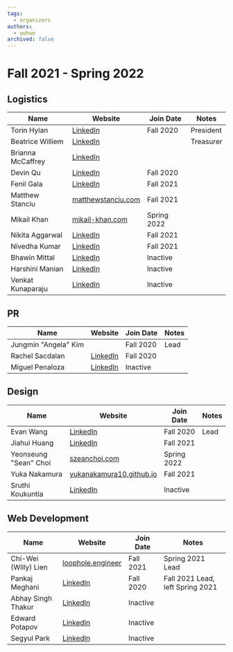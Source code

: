 ```yaml
---
tags:
  - organizers
authors:
  - oohwo
archived: false
---
```

# Fall 2021 - Spring 2022

## Logistics
<table>
    <thead>
        <tr>
            <th>Name</th>
            <th>Website</th>
            <th>Join Date</th>
            <th>Notes</th>
        </tr>
    </thead>
    <tbody>
        <tr>
            <td>Torin Hylan</td>
            <td><a href="https://www.linkedin.com/in/torin-hylan/">LinkedIn</a></td>
            <td>Fall 2020</td>
            <td>President</td>
        </tr>
        <tr>
            <td>Beatrice Williem</td>
            <td><a href="https://www.linkedin.com/in/beatricewilliem/">LinkedIn</a></td>
            <td></td>
            <td>Treasurer</td>
        </tr>
        <tr>
            <td>Brianna McCaffrey</td>
            <td><a href="https://www.linkedin.com/in/brianna-mccaffrey/">LinkedIn</a></td>
            <td></td>
            <td></td>
        </tr>
        <tr>
            <td>Devin Qu</td>
            <td><a href="https://www.linkedin.com/in/devinqu/">LinkedIn</a></td>
            <td>Fall 2020</td>
            <td></td>
        </tr>
        <tr>
            <td>Fenil Gala</td>
            <td><a href="https://www.linkedin.com/in/fen-gala/">LinkedIn</a></td>
            <td>Fall 2021</td>
            <td></td>
        </tr>
        <tr>
            <td>Matthew Stanciu</td>
            <td><a href="https://www.matthewstanciu.com">matthewstanciu.com</a></td>
            <td>Fall 2021</td>
            <td></td>
        </tr>
        <tr>
            <td>Mikail Khan</td>
            <td><a href="https://mikail-khan.com">mikail-khan.com</a></td>
            <td>Spring 2022</td>
            <td></td>
        </tr>
        <tr>
            <td>Nikita Aggarwal</td>
            <td><a href="https://www.linkedin.com/in/nikitaaggarwal1/">LinkedIn</a></td>
            <td>Fall 2021</td>
            <td></td>
        </tr>
        <tr>
            <td>Nivedha Kumar</td>
            <td><a href="https://www.linkedin.com/in/nivedha-kumar-36b92a1a0/">LinkedIn</a></td>
            <td>Fall 2021</td>
            <td></td>
        </tr>
        <tr>
            <td>Bhawin Mittal</td>
            <td><a href="https://www.linkedin.com/in/bhawinmittal/">LinkedIn</a></td>
            <td>Inactive</td>
            <td></td>
        </tr>
        <tr>
            <td>Harshini Manian</td>
            <td><a href="https://www.linkedin.com/in/harshini-manian/">LinkedIn</a></td>
            <td>Inactive</td>
            <td></td>
        </tr>
        <tr>
            <td>Venkat Kunaparaju</td>
            <td><a href="https://www.linkedin.com/in/venkat-kunaparaju-3b8832232/">LinkedIn</a></td>
            <td>Inactive</td>
            <td></td>
        </tr>
    </tbody>
</table>

## PR
<table>
    <thead>
        <tr>
            <th>Name</th>
            <th>Website</th>
            <th>Join Date</th>
            <th>Notes</th>
        </tr>
    </thead>
    <tbody>
        <tr>
            <td>Jungmin &quot;Angela&quot; Kim</td>
            <td></td>
            <td>Fall 2020</td>
            <td>Lead</td>
        </tr>
        <tr>
            <td>Rachel Sacdalan</td>
            <td><a href="https://www.linkedin.com/in/rsacdalan02/">LinkedIn</a></td>
            <td>Fall 2020</td>
            <td></td>
        </tr>
        <tr>
            <td>Miguel Penaloza</td>
            <td><a href="https://www.linkedin.com/in/miguel-penaloza/">LinkedIn</a></td>
            <td>Inactive</td>
            <td></td>
        </tr>
    </tbody>
</table>

## Design
<table>
    <thead>
        <tr>
            <th>Name</th>
            <th>Website</th>
            <th>Join Date</td>
            <th>Notes</td>
        </tr>
    </thead>
    <tbody>
        <tr>
            <td>Evan Wang</td>
            <td><a href="https://www.linkedin.com/in/wangej/">LinkedIn</a></td>
            <td>Fall 2020</td>
            <td>Lead</td>
        </tr>
        <tr>
            <td>Jiahui Huang</td>
            <td><a href="https://www.linkedin.com/in/jiahui--huang/">LinkedIn</a></td>
            <td>Fall 2021</td>
            <td></td>
        </tr>
        <tr>
            <td>Yeonseung &quot;Sean&quot; Choi</td>
            <td><a href="http://szeanchoi.com/">szeanchoi.com</a></td>
            <td>Spring 2022</td>
            <td></td>
        </tr>
        <tr>
            <td>Yuka Nakamura</td>
            <td><a href="https://yukanakamura10.github.io/">yukanakamura10.github.io</a></td>
            <td>Fall 2021</td>
            <td></td>
        </tr>
        <tr>
            <td>Sruthi Koukuntla</td>
            <td><a href="https://www.linkedin.com/in/sruthi-koukuntla/">LinkedIn</a></td>
            <td>Inactive</td>
            <td></td>
        </tr>
    </tbody>
</table>

## Web Development
<table>
    <thead>
        <tr>
            <th>Name</th>
            <th>Website</th>
            <th>Join Date</th>
            <th>Notes</th>
        </tr>
    </thead>
    <tbody>
        <tr>
            <td>Chi-Wei (Willy) Lien</td>
            <td><a href="https://www.loophole.engineer">loophole.engineer</a></td>
            <td>Fall 2021</td>
            <td>Spring 2021 Lead</td>
        </tr>
        <tr>
            <td>Pankaj Meghani</td>
            <td><a href="https://www.linkedin.com/in/pankaj-meghani/">LinkedIn</a></td>
            <td>Fall 2020</td>
            <td>Fall 2021 Lead, left Spring 2021</td>
        </tr>
        <tr>
            <td>Abhay Singh Thakur</td>
            <td><a href="https://www.linkedin.com/in/abhay-singh-thakur/">LinkedIn</a></td>
            <td>Inactive</td>
            <td></td>
        </tr>
        <tr>
            <td>Edward Potapov</td>
            <td><a href="https://www.linkedin.com/in/edward-potapov/">LinkedIn</a></td>
            <td>Inactive</td>
            <td></td>
        </tr>
        <tr>
            <td>Segyul Park</td>
            <td><a href="https://www.linkedin.com/in/segyul-park-95024b216/">LinkedIn</a></td>
            <td>Inactive</td>
            <td></td>
        </tr>
    </tbody>
</table>